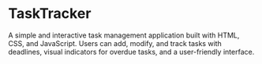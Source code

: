 # TaskTracker
A simple and interactive task management application built with HTML, CSS, and JavaScript. Users can add, modify, and track tasks with deadlines, visual indicators for overdue tasks, and a user-friendly interface.
